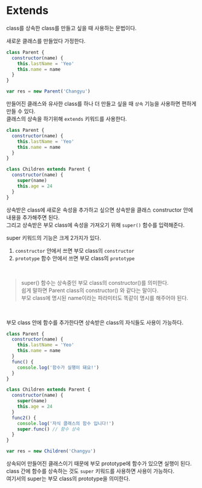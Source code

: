# Extends
class를 상속한 class를 만들고 싶을 때 사용하는 문법이다.
<br />

새로운 클래스를 만들었다 가정한다.

```javascript
class Parent {
  constructor(name) {
    this.lastName = 'Yeo'
    this.name = name
  }
}

var res = new Parent('Changyu')
```

만들어진 클래스와 유사한 class를 하나 더 만들고 싶을 때 `상속` 기능을 사용하면 편하게 만들 수 있다.
<br />
클래스의 상속을 하기위해 `extends` 키워드를 사용한다.
<br />

```javascript
class Parent {
  constructor(name) {
    this.lastName = 'Yeo'
    this.name = name
  }
}

class Children extends Parent {
  constructor(name) {
    super(name)
    this.age = 24
  }
}

```

상속받은 class에 새로운 속성을 추가하고 싶으면 상속받을 클래스 constructor 안에 내용을 추가해주면 된다.
<br />
그리고 상속받은 부모 class에 속성을 가져오기 위해 `super()` 함수를 입력해준다.
<br />

super 키워드의 기능은 크게 2가지가 있다.
1. `constructor` 안에서 쓰면 부모 class의 `constructor`
1. `prototype` 함수 안에서 쓰면 부모 class의 `prototype`
<br />

> super() 함수는 상속중인 부모 class의 constructor()를 의미한다. <br />
> 쉽게 말하면 Parent class의 constructor() 와 같다는 말이다. <br />
> 부모 class에 명시된 name이라는 파라미터도 똑같이 명시를 해주어야 된다.



<br />

부모 class 안에 함수를 추가한다면 상속받은 class의 자식들도 사용이 가능하다.
<br />

```javascript
class Parent {
  constructor(name) {
    this.lastName = 'Yeo'
    this.name = name
  }
  func() {
    console.log('함수가 실행이 돼요!')
  }
}

class Children extends Parent {
  constructor(name) {
    super(name)
    this.age = 24
  }
  func2() {
    console.log('자식 클래스의 함수 입니다!')
    super.func() // 함수 상속
  }
}

var res = new Children('Changyu')
```

상속되어 만들어진 클래스이기 때문에 부모 prototype에 함수가 있으면 실행이 된다.
<br />
class 간에 함수를 상속하는 것도 `super` 키워드를 사용하면 사용이 가능하다.
<br />
여기서의 super는 부모 class의 prototype을 의미한다.
